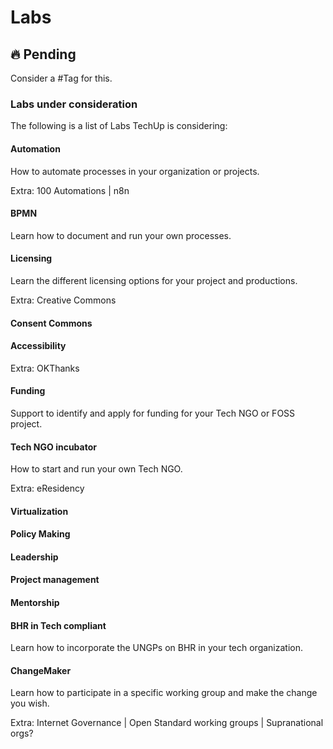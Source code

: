 # Labs

## :fire: Pending

Consider a #Tag for this.



### Labs under consideration

The following is a list of Labs TechUp is considering:

#### Automation

How to automate processes in your organization or projects.

Extra: 100 Automations | n8n

#### BPMN

Learn how to document and run your own processes.

#### Licensing

Learn the different licensing options for your project and productions.

Extra: Creative Commons

#### Consent Commons



#### Accessibility



Extra: OKThanks

#### Funding

Support to identify and apply for funding for your Tech NGO or FOSS project.

#### Tech NGO incubator

How to start and run your own Tech NGO.

Extra: eResidency

#### Virtualization

#### Policy Making

#### Leadership

#### Project management

#### Mentorship

#### BHR in Tech compliant

Learn how to incorporate the UNGPs on BHR in your tech organization.

#### ChangeMaker

Learn how to participate in a specific working group and make the change you wish.

Extra: Internet Governance | Open Standard working groups | Supranational orgs?

